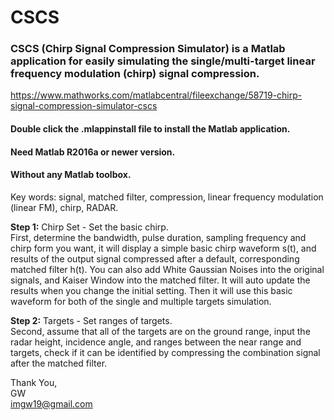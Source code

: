 # CSCS
### CSCS (Chirp Signal Compression Simulator) is a Matlab application for easily simulating the single/multi-target linear frequency modulation (chirp) signal compression.

https://www.mathworks.com/matlabcentral/fileexchange/58719-chirp-signal-compression-simulator-cscs

#### Double click the .mlappinstall file to install the Matlab application.
#### Need Matlab R2016a or newer version.
#### Without any Matlab toolbox.

Key words: signal, matched filter, compression, linear frequency modulation (linear FM), chirp, RADAR.  

**Step 1:** Chirp Set - Set the basic chirp.  
First, determine the bandwidth, pulse duration, sampling frequency and chirp form you want, it will display a simple basic chirp waveform s(t), and results of the output signal compressed after a default, corresponding matched filter h(t). You can also add White Gaussian Noises into the original signals, and Kaiser Window into the matched filter. It will auto update the results when you change the initial setting. Then it will use this basic waveform for both of the single and multiple targets simulation.  

**Step 2:** Targets - Set ranges of targets.  
Second, assume that all of the targets are on the ground range, input the radar height, incidence angle, and ranges between the near range and targets, check if it can be identified by compressing the combination signal after the matched filter.  

Thank You,  
GW  
imgw19@gmail.com  
